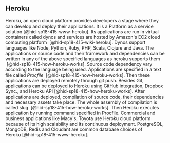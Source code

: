 Heroku
------

Heroku, an open cloud platform provides developers a stage where they
can develop and deploy their applications. It is a Platform as a service
solution [@hid-sp18-415-www-heroku]. Its applications are run in virtual
containers called dynos and services are hosted by Amazon's EC2 cloud
computing platform  [@hid-sp18-415-wiki-heroku]. Dynos support languages
like Node, Python, Ruby, PHP, Scala, Clojure and Java. The applications
or source code and their framework and dependencies can be written in
any of the above specified languages as heroku supports them
 [@hid-sp18-415-how-heroku-works]. Source code dependency vary according
to the language being used. Applications are specified in a text file
called *Procfile*  [@hid-sp18-415-how-heroku-works]. Then these
applications are deployed remotely through git push. Besides Git,
applications can be deployed to Heroku using GitHub integration, Dropbox
Sync., and Heroku API [@hid-sp18-415-how-heroku-works]. After
applications are deployed, compilation of source code, their
dependencies and necessary assets take place. The whole assembly of
compilation is called slug  [@hid-sp18-415-how-heroku-works]. Then
Heroku executes application by running command specified in Procfile.
Commercial and business applications like Macy's, Toyota use Heroku
cloud platform because of its high scalability and its continuous
deployment. PostgreSQL, MongoDB, Redis and Cloudant are common database
choices of Heroku [@hid-sp18-415-www-heroku].
